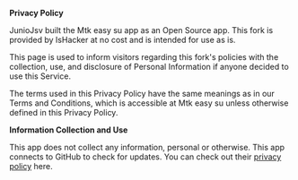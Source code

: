 **Privacy Policy**

JunioJsv built the Mtk easy su app as an Open Source app. This fork is provided by IsHacker at no cost and is intended for use as is.

This page is used to inform visitors regarding this fork's policies with the collection, use, and disclosure of Personal Information if anyone decided to use this Service.

The terms used in this Privacy Policy have the same meanings as in our Terms and Conditions, which is accessible at Mtk easy su unless otherwise defined in this Privacy Policy.

**Information Collection and Use**

This app does not collect any information, personal or otherwise. This app connects to GitHub to check for updates. You can check out their [privacy policy](https://docs.github.com/en/site-policy/privacy-policies/github-general-privacy-statement) here.
